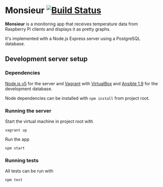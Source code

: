 Monsieur [![Build Status](https://travis-ci.org/mjuopperi/monsieur.svg?branch=master)](https://travis-ci.org/mjuopperi/monsieur)
========
**Monsieur** is a monitoring app that receives temperature data from Raspberry Pi clients and displays it as pretty graphs.

It's implemented with a Node.js Express server using a PostgreSQL database.

## Development server setup

### Dependencies

[Node.js v5](https://nodejs.org/en/download/package-manager/) for the server and
[Vagrant](https://www.vagrantup.com/) with [VirtualBox](https://www.virtualbox.org/) and [Ansible 1.9](https://github.com/ansible/ansible) for the development database.

Node dependencies can be installed with `npm install` from project root.

### Running the server

Start the virtual machine in project root with

    vagrant up

Run the app

    npm start

### Running tests

All tests can be run with

    npm test
